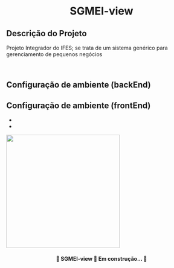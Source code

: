 <h1 align="center">SGMEI-view</h1>

<h2>Descrição do Projeto</h2>

<p>Projeto Integrador do IFES; se trata de um sistema genérico para gerenciamento de pequenos negócios</p>

<br>

<h2>Configuração de ambiente (backEnd)</h2>


<h2>Configuração de ambiente (frontEnd)</h2>
<ul>
  <li></li>
  <li></li>
</ul>

<div>
  <img src="" width=300px>
</div>

<h4 align="center"> 
  🚧  SGMEI-view 🚀 Em construção...  🚧
</h4>
